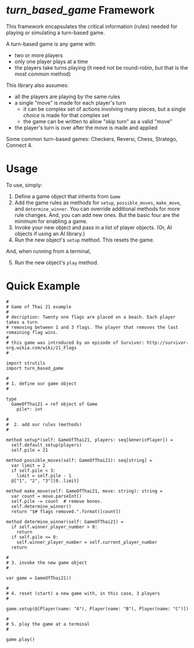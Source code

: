 # *turn_based_game* Framework

This framework encapsulates the critical information (rules) needed for playing or simulating a turn-based game.

A turn-based game is any game with:

* two or more players
* only one player plays at a time
* the players take turns playing (it need not be round-robin, but that is the most common method)

This library also assumes:

* all the players are playing by the same rules
* a single "move" is made for each player's turn
    * it can be complex set of actions involving many pieces, but a single _choice_ is made for that complex set
    * the game can be written to allow "skip turn" as a valid "move"
* the player's turn is over after the move is made and applied

Some common turn-based games: Checkers, Reversi, Chess, Stratego, Connect 4.

# Usage

To use, simply:
1. Define a game object that inherits from `Game`
2. Add the game rules as methods for `setup`, `possible_moves`, `make_move`, and `determine_winner`. You can override additional methods for more rule changes. And, you can add new ones. But the basic four are the minimum for enabling a game.
3. Invoke your new object and pass in a list of player objects. (Or, AI objects if using an AI library.)
4. Run the new object's `setup` method. This resets the game.

And, when running from a terminal,

5. Run the new object's `play` method.

# Quick Example

```
#
# Game of Thai 21 example
#
# decription: Twenty one flags are placed on a beach. Each player takes a turn
# removing between 1 and 3 flags. The player that removes the last remaining flag wins.
#
# this game was introduced by an episode of Survivor: http://survivor-org.wikia.com/wiki/21_Flags
#

import strutils
import turn_based_game

#
# 1. define our game object
#

type
  GameOfThai21 = ref object of Game
    pile*: int

#
#  2. add our rules (methods)
#

method setup*(self: GameOfThai21, players: seq[GenericPlayer]) =
  self.default_setup(players)
  self.pile = 21

method possible_moves(self: GameOfThai21): seq[string] =
  var limit = 2
  if self.pile < 3:
    limit = self.pile - 1
  @["1", "2", "3"][0..limit]

method make_move(self: GameOfThai21, move: string): string =
  var count = move.parseInt()
  self.pile -= count  # remove bones.
  self.determine_winner()
  return "$# flags removed.".format([count])

method determine_winner(self: GameOfThai21) =
  if self.winner_player_number > 0:
    return
  if self.pile <= 0:
    self.winner_player_number = self.current_player_number
  return

#
# 3. invoke the new game object
#

var game = GameOfThai21()

#
# 4. reset (start) a new game with, in this case, 3 players
#

game.setup(@[Player(name: "A"), Player(name: "B"), Player(name: "C")])

#
# 5. play the game at a terminal
#

game.play()
```
